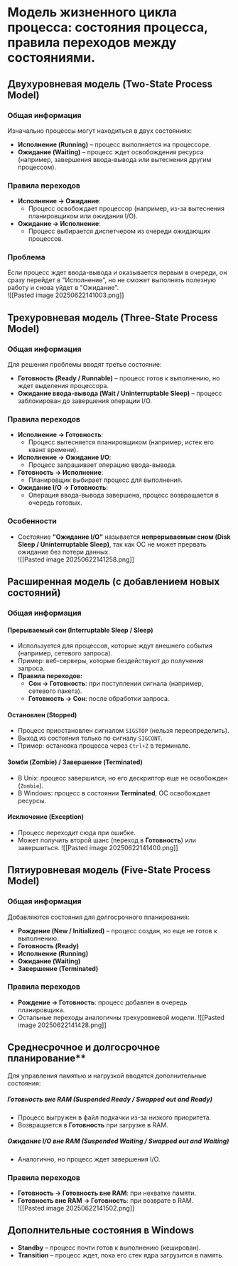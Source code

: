 # Модель жизненного цикла процесса: состояния процесса, правила переходов между состояниями.

## Двухуровневая модель (Two-State Process Model)
### Общая информация
Изначально процессы могут находиться в двух состояниях:  
- **Исполнение (Running)** – процесс выполняется на процессоре.  
- **Ожидание (Waiting)** – процесс ждет освобождения ресурса (например, завершения ввода-вывода или вытеснения другим процессом).  
### Правила переходов
- **Исполнение → Ожидание**:  
  - Процесс освобождает процессор (например, из-за вытеснения планировщиком или ожидания I/O).  
- **Ожидание → Исполнение**:  
  - Процесс выбирается диспетчером из очереди ожидающих процессов.  
### Проблема  
Если процесс ждет ввода-вывода и оказывается первым в очереди, он сразу перейдет в "Исполнение", но не сможет выполнять полезную работу и снова уйдет в "Ожидание".  
![[Pasted image 20250622141003.png]]

## Трехуровневая модель (Three-State Process Model)
### Общая информация
Для решения проблемы вводят третье состояние:  
- **Готовность (Ready / Runnable)** – процесс готов к выполнению, но ждет выделения процессора.  
- **Ожидание ввода-вывода (Wait / Uninterruptable Sleep)** – процесс заблокирован до завершения операции I/O.  
### Правила переходов
- **Исполнение → Готовность**:  
  - Процесс вытесняется планировщиком (например, истек его квант времени).  
- **Исполнение → Ожидание I/O**:  
  - Процесс запрашивает операцию ввода-вывода.  
- **Готовность → Исполнение**:  
  - Планировщик выбирает процесс для выполнения.  
- **Ожидание I/O → Готовность**:  
  - Операция ввода-вывода завершена, процесс возвращается в очередь готовых.  
### Особенности
- Состояние **"Ожидание I/O"** называется **непрерываемым сном (Disk Sleep / Uninterruptable Sleep)**, так как ОС не может прервать ожидание без потери данных.  
![[Pasted image 20250622141258.png]]
## Расширенная модель (с добавлением новых состояний) 
### Общая информация
#### Прерываемый сон (Interruptable Sleep / Sleep)  
- Используется для процессов, которые ждут внешнего события (например, сетевого запроса).  
- Пример: веб-серверы, которые бездействуют до получения запроса.  
- **Правила переходов:**  
  - **Сон → Готовность**: при поступлении сигнала (например, сетевого пакета).  
  - **Готовность → Сон**: после обработки запроса.  
#### Остановлен (Stopped) 
- Процесс приостановлен сигналом `SIGSTOP` (нельзя переопределить).  
- Выход из состояния только по сигналу `SIGCONT`.  
- Пример: остановка процесса через `Ctrl+Z` в терминале.  
#### Зомби (Zombie) / Завершение (Terminated)  
- В Unix: процесс завершился, но его дескриптор еще не освобожден (`Zombie`).  
- В Windows: процесс в состоянии **Terminated**, ОС освобождает ресурсы.  
#### Исключение (Exception)
- Процесс переходит сюда при ошибке.  
- Может получить второй шанс (переход в **Готовность**) или завершиться.
![[Pasted image 20250622141400.png]]
## Пятиуровневая модель (Five-State Process Model)
### Общая информация
Добавляются состояния для долгосрочного планирования:  
- **Рождение (New / Initialized)** – процесс создан, но еще не готов к выполнению.  
- **Готовность (Ready)**  
- **Исполнение (Running)**  
- **Ожидание (Waiting)**  
- **Завершение (Terminated)**  
### Правила переходов 
- **Рождение → Готовность**: процесс добавлен в очередь планировщика.  
- Остальные переходы аналогичны трехуровневой модели.
![[Pasted image 20250622141428.png]]
## Среднесрочное и долгосрочное планирование**  
Для управления памятью и нагрузкой вводятся дополнительные состояния:  
##### **Готовность вне RAM (Suspended Ready / Swapped out and Ready)**  
- Процесс выгружен в файл подкачки из-за низкого приоритета.  
- Возвращается в **Готовность** при загрузке в RAM.  
##### **Ожидание I/O вне RAM (Suspended Waiting / Swapped out and Waiting)**  
- Аналогично, но процесс ждет завершения I/O.  
### Правила переходов
- **Готовность → Готовность вне RAM**: при нехватке памяти.  
- **Готовность вне RAM → Готовность**: при возврате в RAM.  
![[Pasted image 20250622141502.png]]
## Дополнительные состояния в Windows 
- **Standby** – процесс почти готов к выполнению (кеширован).  
- **Transition** – процесс ждет, пока его стек ядра загрузится в память.  